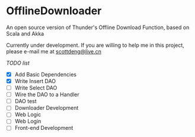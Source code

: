 # OfflineDownloader
An open source version of Thunder's Offline Download Function, based on Scala and Akka

Currently under development. If you are willing to help me in this project, please e-mail me at scottdeng@live.cn

*TODO list*
- [X] Add Basic Dependencies
- [X] Write Insert DAO
- [ ] Write Select DAO
- [ ] Wire the DAO to a Handler
- [ ] DAO test
- [ ] Downloader Development
- [ ] Web Logic
- [ ] Web Login
- [ ] Front-end Development
